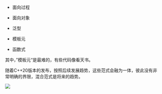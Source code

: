 - 面向过程

- 面向对象

- 泛型

- 模板元

- 函数式

其中，”模板元“是最难的，有些代码像看天书。

随着C++20版本的发布，按照后续发展趋势，这些范式会融为一体，彼此没有非常明确的界限，混合范式是将来的趋势。

![](https://gitee.com/hxc8/images7/raw/master/img/202407190746921.jpg)